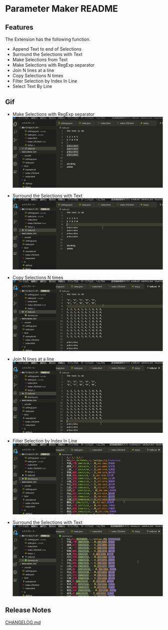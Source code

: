# Parameter Maker README

## Features

The Extension has the following function.

- Append Text to end of Selections
- Surround the Selections with Text
- Make Selections from Text
- Make Selections with RegExp separator
- Join N lines at a line
- Copy Selections N times
- Filter Selection by Index In Line
- Select Text By Line

## Gif

* Make Selections with RegExp separator
![MakeSelectionsWithRegexp](images/MakeSelectionsWithRegexp.gif)

* Surround the Selections with Text
![MakeSelectionsFromText](images/MakeSelectionsFromText.gif)

* Copy Selections N times
![CopyNTimes](images/CopyNTimes.gif)

* Join N lines at a line
![JoinNLines](images/JoinNLinesAtALine.gif)

* Filter Selection by Index In Line
![FilterSelectionByIndexInLine](images/FilterSelectionByIndexInLine.gif)

* Surround the Selections with Text
![SurroundSelectionWithText](images/SurroundSelectionWithText.gif)



## Release Notes

[CHANGELOG.md](CHANGELOG.md)


